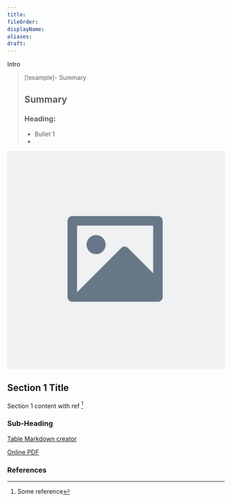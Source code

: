 ```yaml
---
title:
fileOrder:
displayName:
aliases:
draft:
---
```


Intro

>[!example]- Summary
>## Summary
>
>### Heading:
>
>* Bullet 1
>* 


![Main Image](../content/assets/img/quickreads/placeholder.svg)
## Section 1 Title

Section 1 content with ref [^1]

### Sub-Heading

[Table Markdown creator](https://www.tablesgenerator.com/markdown_tables)

[Online PDF](https://the-cc.io/qr??)
### References



[^1]: Some reference


